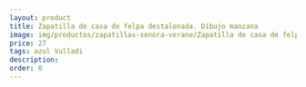 ```yaml
---
layout: product
title: Zapatilla de casa de felpa destalonada. Dibujo manzana
image: img/productos/zapatillas-senora-verano/Zapatilla de casa de felpa destalonada. Dibujo manzana=27=azul Vulladi.webp
price: 27
tags: azul Vulladi
description: 
order: 0
---
```

